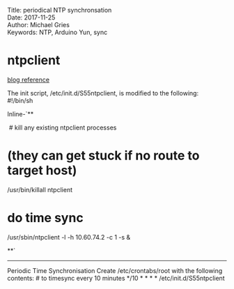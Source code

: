 
Title:    periodical NTP synchronsation  
Date:    2017-11-25  
Author:    Michael Gries  
Keywords:  NTP, Arduino Yun, sync  


# ntpclient

[blog reference](http://martybugs.net/wireless/openwrt/timesync.cgi "martybugs.net")

The init script, /etc/init.d/S55ntpclient, is modified to the following:   #!/bin/sh

Inline-`**

  # kill any existing ntpclient processes
  # (they can get stuck if no route to target host)
  /usr/bin/killall ntpclient

  # do time sync
  /usr/sbin/ntpclient -l -h 10.60.74.2 -c 1 -s &
  
   
**`

---
Periodic Time Synchronisation  Create /etc/crontabs/root with the following contents:   # to timesync every 10 minutes
  */10 * * * * /etc/init.d/S55ntpclient
  
